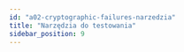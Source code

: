 ```yaml
---
id: "a02-cryptographic-failures-narzedzia"
title: "Narzędzia do testowania"
sidebar_position: 9
---
```

